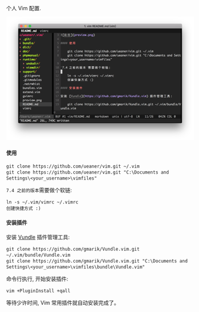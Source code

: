  个人 Vim 配置.

![截图](preview.png)

#### 使用

    git clone https://github.com/ueaner/vim.git ~/.vim
    git clone https://github.com/ueaner/vim.git "C:\Documents and Settings\<your_username>\vimfiles"

`7.4 之前的版本`需要做个软链:

    ln -s ~/.vim/vimrc ~/.vimrc
    创建快捷方式 :)

#### 安装插件

安装 [Vundle](https://github.com/gmarik/Vundle.vim) 插件管理工具:

    git clone https://github.com/gmarik/Vundle.vim.git ~/.vim/bundle/Vundle.vim
    git clone https://github.com/gmarik/Vundle.vim.git "C:\Documents and Settings\<your_username>\vimfiles\bundle\Vundle.vim"

命令行执行, 开始安装插件:

    vim +PluginInstall +qall

等待少许时间, Vim 常用插件就自动安装完成了。
